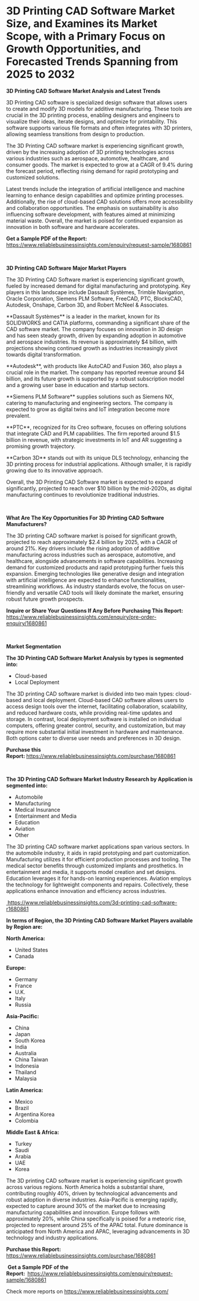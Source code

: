 <p><h1>3D Printing CAD Software Market Size, and Examines its Market Scope, with a Primary Focus on Growth Opportunities, and Forecasted Trends Spanning from 2025 to 2032</h1></p><p><strong>3D Printing CAD Software Market Analysis and Latest Trends</strong></p>
<p><p>3D Printing CAD software is specialized design software that allows users to create and modify 3D models for additive manufacturing. These tools are crucial in the 3D printing process, enabling designers and engineers to visualize their ideas, iterate designs, and optimize for printability. This software supports various file formats and often integrates with 3D printers, allowing seamless transitions from design to production.</p><p>The 3D Printing CAD software market is experiencing significant growth, driven by the increasing adoption of 3D printing technologies across various industries such as aerospace, automotive, healthcare, and consumer goods. The market is expected to grow at a CAGR of 9.4% during the forecast period, reflecting rising demand for rapid prototyping and customized solutions. </p><p>Latest trends include the integration of artificial intelligence and machine learning to enhance design capabilities and optimize printing processes. Additionally, the rise of cloud-based CAD solutions offers more accessibility and collaboration opportunities. The emphasis on sustainability is also influencing software development, with features aimed at minimizing material waste. Overall, the market is poised for continued expansion as innovation in both software and hardware accelerates.</p></p>
<p><strong>Get a Sample PDF of the Report:&nbsp;</strong> <a href="https://www.reliablebusinessinsights.com/enquiry/request-sample/1680861?utm_campaign=3030&utm_medium=2&utm_source=Github&utm_content=ia&utm_term=24032025&utm_id=3d-printing-cad-software">https://www.reliablebusinessinsights.com/enquiry/request-sample/1680861</a></p>
<p>&nbsp;</p>
<p><strong>3D Printing CAD Software Major Market Players</strong></p>
<p><p>The 3D Printing CAD Software market is experiencing significant growth, fueled by increased demand for digital manufacturing and prototyping. Key players in this landscape include Dassault Systèmes, Trimble Navigation, Oracle Corporation, Siemens PLM Software, FreeCAD, PTC, BlocksCAD, Autodesk, Onshape, Carbon 3D, and Robert McNeel & Associates.</p><p>**Dassault Systèmes** is a leader in the market, known for its SOLIDWORKS and CATIA platforms, commanding a significant share of the CAD software market. The company focuses on innovation in 3D design and has seen steady growth, driven by expanding adoption in automotive and aerospace industries. Its revenue is approximately $4 billion, with projections showing continued growth as industries increasingly pivot towards digital transformation.</p><p>**Autodesk**, with products like AutoCAD and Fusion 360, also plays a crucial role in the market. The company has reported revenue around $4 billion, and its future growth is supported by a robust subscription model and a growing user base in education and startup sectors.</p><p>**Siemens PLM Software** supplies solutions such as Siemens NX, catering to manufacturing and engineering sectors. The company is expected to grow as digital twins and IoT integration become more prevalent. </p><p>**PTC**, recognized for its Creo software, focuses on offering solutions that integrate CAD and PLM capabilities. The firm reported around $1.5 billion in revenue, with strategic investments in IoT and AR suggesting a promising growth trajectory.</p><p>**Carbon 3D** stands out with its unique DLS technology, enhancing the 3D printing process for industrial applications. Although smaller, it is rapidly growing due to its innovative approach.</p><p>Overall, the 3D Printing CAD Software market is expected to expand significantly, projected to reach over $10 billion by the mid-2020s, as digital manufacturing continues to revolutionize traditional industries.</p></p>
<p>&nbsp;</p>
<p><strong>What Are The Key Opportunities For 3D Printing CAD Software Manufacturers?</strong></p>
<p><p>The 3D printing CAD software market is poised for significant growth, projected to reach approximately $2.4 billion by 2025, with a CAGR of around 21%. Key drivers include the rising adoption of additive manufacturing across industries such as aerospace, automotive, and healthcare, alongside advancements in software capabilities. Increasing demand for customized products and rapid prototyping further fuels this expansion. Emerging technologies like generative design and integration with artificial intelligence are expected to enhance functionalities, streamlining workflows. As industry standards evolve, the focus on user-friendly and versatile CAD tools will likely dominate the market, ensuring robust future growth prospects.</p></p>
<p><strong>Inquire or Share Your Questions If Any Before Purchasing This Report:</strong> <a href="https://www.reliablebusinessinsights.com/enquiry/pre-order-enquiry/1680861?utm_campaign=3030&utm_medium=2&utm_source=Github&utm_content=ia&utm_term=24032025&utm_id=3d-printing-cad-software">https://www.reliablebusinessinsights.com/enquiry/pre-order-enquiry/1680861</a></p>
<p>&nbsp;</p>
<p><strong>Market Segmentation</strong></p>
<p><strong>The 3D Printing CAD Software Market Analysis by types is segmented into:</strong></p>
<p><ul><li>Cloud-based</li><li>Local Deployment</li></ul></p>
<p><p>The 3D printing CAD software market is divided into two main types: cloud-based and local deployment. Cloud-based CAD software allows users to access design tools over the internet, facilitating collaboration, scalability, and reduced hardware costs, while providing real-time updates and storage. In contrast, local deployment software is installed on individual computers, offering greater control, security, and customization, but may require more substantial initial investment in hardware and maintenance. Both options cater to diverse user needs and preferences in 3D design.</p></p>
<p><strong>Purchase this Report:&nbsp;</strong><a href="https://www.reliablebusinessinsights.com/purchase/1680861?utm_campaign=3030&utm_medium=2&utm_source=Github&utm_content=ia&utm_term=24032025&utm_id=3d-printing-cad-software">https://www.reliablebusinessinsights.com/purchase/1680861</a></p>
<p>&nbsp;</p>
<p><strong>The 3D Printing CAD Software Market Industry Research by Application is segmented into:</strong></p>
<p><ul><li>Automobile</li><li>Manufacturing</li><li>Medical Insurance</li><li>Entertainment and Media</li><li>Education</li><li>Aviation</li><li>Other</li></ul></p>
<p><p>The 3D printing CAD software market applications span various sectors. In the automobile industry, it aids in rapid prototyping and part customization. Manufacturing utilizes it for efficient production processes and tooling. The medical sector benefits through customized implants and prosthetics. In entertainment and media, it supports model creation and set designs. Education leverages it for hands-on learning experiences. Aviation employs the technology for lightweight components and repairs. Collectively, these applications enhance innovation and efficiency across industries.</p></p>
<p><a href="https://www.reliablebusinessinsights.com/3d-printing-cad-software-r1680861?utm_campaign=3030&utm_medium=2&utm_source=Github&utm_content=ia&utm_term=24032025&utm_id=3d-printing-cad-software">&nbsp;https://www.reliablebusinessinsights.com/3d-printing-cad-software-r1680861</a></p>
<p><strong>In terms of Region, the 3D Printing CAD Software Market Players available by Region are:</strong></p>
<p>
    <p> <strong> North America: </strong>
        <ul>
            <li>United States</li>
            <li>Canada</li>
        </ul>
        </p> 
    <p> <strong> Europe: </strong>
        <ul>
            <li>Germany</li>
            <li>France</li>
            <li>U.K.</li>
            <li>Italy</li>
            <li>Russia</li>
        </ul>
        </p> 
    <p> <strong> Asia-Pacific: </strong>
        <ul>
            <li>China</li>
            <li>Japan</li>
            <li>South Korea</li>
            <li>India</li>
            <li>Australia</li>
            <li>China Taiwan</li>
            <li>Indonesia</li>
            <li>Thailand</li>
            <li>Malaysia</li>
        </ul>
        </p> 
    <p> <strong> Latin America: </strong>
        <ul>
            <li>Mexico</li>
            <li>Brazil</li>
            <li>Argentina Korea</li>
            <li>Colombia</li>
        </ul>
        </p> 
    <p> <strong> Middle East & Africa: </strong>
        <ul>
            <li>Turkey</li>
            <li>Saudi</li>
            <li>Arabia</li>
            <li>UAE</li>
            <li>Korea</li>
        </ul>
    </p>
    </p>
<p><p>The 3D printing CAD software market is experiencing significant growth across various regions. North America holds a substantial share, contributing roughly 40%, driven by technological advancements and robust adoption in diverse industries. Asia-Pacific is emerging rapidly, expected to capture around 30% of the market due to increasing manufacturing capabilities and innovation. Europe follows with approximately 20%, while China specifically is poised for a meteoric rise, projected to represent around 25% of the APAC total. Future dominance is anticipated from North America and APAC, leveraging advancements in 3D technology and industry applications.</p></p>
<p><strong>Purchase this Report: </strong><a href="https://www.reliablebusinessinsights.com/purchase/1680861?utm_campaign=3030&utm_medium=2&utm_source=Github&utm_content=ia&utm_term=24032025&utm_id=3d-printing-cad-software">https://www.reliablebusinessinsights.com/purchase/1680861</a></p>
<p>&nbsp;<strong>Get a Sample PDF of the Report:&nbsp;&nbsp;</strong><a href="https://www.reliablebusinessinsights.com/enquiry/request-sample/1680861?utm_campaign=3030&utm_medium=2&utm_source=Github&utm_content=ia&utm_term=24032025&utm_id=3d-printing-cad-software">https://www.reliablebusinessinsights.com/enquiry/request-sample/1680861</a></p>
<p><strong></strong></p>
<p>Check more reports on <a href="https://www.reliablebusinessinsights.com/?utm_campaign=3030&utm_medium=2&utm_source=Github&utm_content=ia&utm_term=24032025&utm_id=3d-printing-cad-software">https://www.reliablebusinessinsights.com/</a></p>